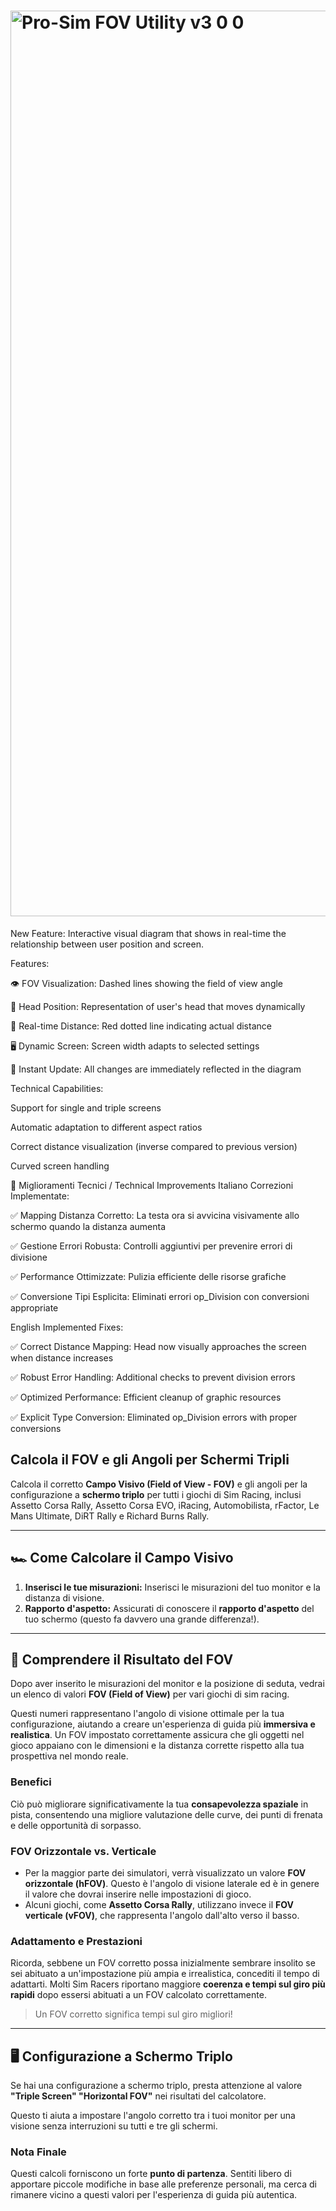 # <img width="2560" height="1449" alt="Pro-Sim FOV Utility v3 0 0" src="https://github.com/user-attachments/assets/0e815090-7674-48ee-9586-625ed66a64d4" />


New Feature: Interactive visual diagram that shows in real-time the relationship between user position and screen.

Features:

👁️ FOV Visualization: Dashed lines showing the field of view angle

🎯 Head Position: Representation of user's head that moves dynamically

📏 Real-time Distance: Red dotted line indicating actual distance

🖥️ Dynamic Screen: Screen width adapts to selected settings

🔄 Instant Update: All changes are immediately reflected in the diagram

Technical Capabilities:

Support for single and triple screens

Automatic adaptation to different aspect ratios

Correct distance visualization (inverse compared to previous version)

Curved screen handling

🔧 Miglioramenti Tecnici / Technical Improvements
Italiano
Correzioni Implementate:

✅ Mapping Distanza Corretto: La testa ora si avvicina visivamente allo schermo quando la distanza aumenta

✅ Gestione Errori Robusta: Controlli aggiuntivi per prevenire errori di divisione

✅ Performance Ottimizzate: Pulizia efficiente delle risorse grafiche

✅ Conversione Tipi Esplicita: Eliminati errori op_Division con conversioni appropriate

English
Implemented Fixes:

✅ Correct Distance Mapping: Head now visually approaches the screen when distance increases

✅ Robust Error Handling: Additional checks to prevent division errors

✅ Optimized Performance: Efficient cleanup of graphic resources

✅ Explicit Type Conversion: Eliminated op_Division errors with proper conversions

## Calcola il FOV e gli Angoli per Schermi Tripli

Calcola il corretto **Campo Visivo (Field of View - FOV)** e gli angoli per la configurazione a **schermo triplo** per tutti i giochi di Sim Racing, inclusi Assetto Corsa Rally, Assetto Corsa EVO, iRacing, Automobilista, rFactor, Le Mans Ultimate, DiRT Rally e Richard Burns Rally.

---

## 🏎️ Come Calcolare il Campo Visivo

1.  **Inserisci le tue misurazioni:** Inserisci le misurazioni del tuo monitor e la distanza di visione.
2.  **Rapporto d'aspetto:** Assicurati di conoscere il **rapporto d'aspetto** del tuo schermo (questo fa davvero una grande differenza!).

---

## 🎯 Comprendere il Risultato del FOV

Dopo aver inserito le misurazioni del monitor e la posizione di seduta, vedrai un elenco di valori **FOV (Field of View)** per vari giochi di sim racing.

Questi numeri rappresentano l'angolo di visione ottimale per la tua configurazione, aiutando a creare un'esperienza di guida più **immersiva e realistica**. Un FOV impostato correttamente assicura che gli oggetti nel gioco appaiano con le dimensioni e la distanza corrette rispetto alla tua prospettiva nel mondo reale.

### Benefici

Ciò può migliorare significativamente la tua **consapevolezza spaziale** in pista, consentendo una migliore valutazione delle curve, dei punti di frenata e delle opportunità di sorpasso.

### FOV Orizzontale vs. Verticale

* Per la maggior parte dei simulatori, verrà visualizzato un valore **FOV orizzontale (hFOV)**. Questo è l'angolo di visione laterale ed è in genere il valore che dovrai inserire nelle impostazioni di gioco.
* Alcuni giochi, come **Assetto Corsa Rally**, utilizzano invece il **FOV verticale (vFOV)**, che rappresenta l'angolo dall'alto verso il basso.

### Adattamento e Prestazioni

Ricorda, sebbene un FOV corretto possa inizialmente sembrare insolito se sei abituato a un'impostazione più ampia e irrealistica, concediti il tempo di adattarti. Molti Sim Racers riportano maggiore **coerenza e tempi sul giro più rapidi** dopo essersi abituati a un FOV calcolato correttamente.

> Un FOV corretto significa tempi sul giro migliori!

---

## 🖥️ Configurazione a Schermo Triplo

Se hai una configurazione a schermo triplo, presta attenzione al valore **"Triple Screen" "Horizontal FOV"** nei risultati del calcolatore.

Questo ti aiuta a impostare l'angolo corretto tra i tuoi monitor per una visione senza interruzioni su tutti e tre gli schermi.

### Nota Finale

Questi calcoli forniscono un forte **punto di partenza**. Sentiti libero di apportare piccole modifiche in base alle preferenze personali, ma cerca di rimanere vicino a questi valori per l'esperienza di guida più autentica.

